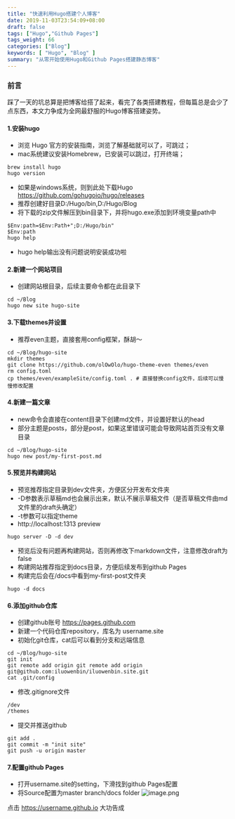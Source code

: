 ```yaml
---
title: "快速利用Hugo搭建个人博客"
date: 2019-11-03T23:54:09+08:00
draft: false
tags: ["Hugo","Github Pages"]
tags_weight: 66
categories: ["Blog"]
keywords: [ "Hugo", "Blog" ]
summary: "从零开始使用Hugo和Github Pages搭建静态博客"
---
```

### 前言
踩了一天的坑总算是把博客给搭了起来，看完了各类搭建教程，但每篇总是会少了点东西，本文力争成为全网最舒服的Hugo博客搭建姿势。
#### 1.安装hugo
- 浏览 Hugo 官方的安装指南，浏览了解基础就可以了，可跳过；
- mac系统建议安装Homebrew，已安装可以跳过，打开终端；

``` shell script
brew install hugo
hugo version
```
- 如果是windows系统，则到此处下载Hugo https://github.com/gohugoio/hugo/releases
- 推荐创建好目录D:/Hugo/bin,D:/Hugo/Blog
- 将下载的zip文件解压到bin目录下，并将hugo.exe添加到环境变量path中
```shell script
$Env:path=$Env:Path+";D:/Hugo/bin"
$Env:path
hugo help
```
- hugo help输出没有问题说明安装成功啦

#### 2.新建一个网站项目
- 创建网站根目录，后续主要命令都在此目录下
``` shell script
cd ~/Blog
hugo new site hugo-site
```

#### 3.下载themes并设置
- 推荐even主题，直接套用config框架，酥胡～
``` shell script
cd ~/Blog/hugo-site
mkdir themes
git clone https://github.com/olOwOlo/hugo-theme-even themes/even
rm config.toml
cp themes/even/exampleSite/config.toml . # 直接替换config文件，后续可以慢慢修改配置
```

#### 4.新建一篇文章
- new命令会直接在content目录下创建md文件，并设置好默认的head
- 部分主题是posts，部分是post，如果这里错误可能会导致网站首页没有文章目录
``` shell script
cd ~/Blog/hugo-site
hugo new post/my-first-post.md
```

#### 5.预览并构建网站
- 预览推荐指定目录到dev文件夹，方便区分开发布文件夹
- -D参数表示草稿md也会展示出来，默认不展示草稿文件（是否草稿文件由md文件里的draft头确定）
- -t参数可以指定theme
- http://localhost:1313 preview
``` shell script
hugo server -D -d dev
```
- 预览后没有问题再构建网站，否则再修改下markdown文件，注意修改draft为false
- 构建网站推荐指定到docs目录，方便后续发布到github Pages
- 构建完后会在/docs中看到my-first-post文件夹
``` shell script
hugo -d docs
```

#### 6.添加github仓库
- 创建github账号 <https://pages.github.com>
- 新建一个代码仓库repository，库名为 username.site
- 初始化git仓库，cat后可以看到分支和远端信息
``` shell script
cd ~/Blog/hugo-site
git init
git remote add origin git remote add origin git@github.com:iluowenbin/iluowenbin.site.git
cat .git/config
```
- 修改.gitignore文件
```shell script
/dev
/themes
```
- 提交并推送github
```shell script
git add .
git commit -m "init site"
git push -u origin master
```

#### 7.配置github Pages
- 打开username.site的setting，下滑找到github Pages配置
- 将Source配置为master branch/docs folder
![image.png](https://i.loli.net/2019/11/05/cHPxYajoOGqytX5.png)

点击 <https://username.github.io> 大功告成
